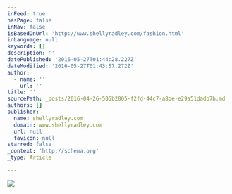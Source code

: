 ```yaml
---
inFeed: true
hasPage: false
inNav: false
isBasedOnUrl: 'http://www.shellyradley.com/fashion.html'
inLanguage: null
keywords: []
description: ''
datePublished: '2016-05-27T01:44:28.227Z'
dateModified: '2016-05-27T01:43:57.272Z'
author:
  - name: ''
    url: ''
title: ''
sourcePath: _posts/2016-04-26-505b2805-f2fd-44c7-a8be-e29a51dadb7b.md
authors: []
publisher:
  name: shellyradley.com
  domain: www.shellyradley.com
  url: null
  favicon: null
starred: false
_context: 'http://schema.org'
_type: Article

---
```

![](https://s3-us-west-2.amazonaws.com/the-grid-img/p/4a7bcccac5a959f027d797b08c3eaf2c1a494e85.jpg)
